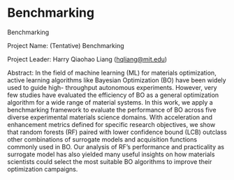 # Benchmarking
Benchmarking 

Project Name: (Tentative) Benchmarking

Project Leader: Harry Qiaohao Liang (hqliang@mit.edu)

Abstract: 
In the field of machine learning (ML) for materials optimization, active learning algorithms like Bayesian Optimization (BO) have been widely used to guide high- throughput autonomous experiments. However, very few studies have evaluated the efficiency of BO as a general optimization algorithm for a wide range of material systems. In this work, we apply a benchmarking framework to evaluate the performance of BO across five diverse experimental materials science domains. With acceleration and enhancement metrics defined for specific research objectives, we show that random forests (RF) paired with lower confidence bound (LCB) outclass other combinations of surrogate models and acquisition functions commonly used in BO. Our analysis of RF’s performance and practicality as surrogate model has also yielded many useful insights on how materials scientists could select the most suitable BO algorithms to improve their optimization campaigns. 
